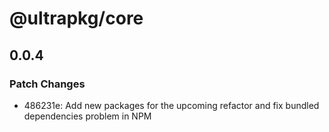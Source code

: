 # @ultrapkg/core

## 0.0.4

### Patch Changes

- 486231e: Add new packages for the upcoming refactor and fix bundled dependencies problem in NPM
